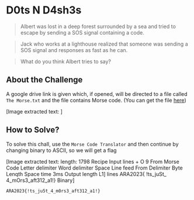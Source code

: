 # D0ts N D4sh3s
> Albert was lost in a deep forest surrounded by a sea and tried to escape by sending a SOS signal containing a code.

> Jack who works at a lighthouse realized that someone was sending a SOS signal and responses as fast as he can.

> What do you think Albert tries to say?

## About the Challenge
A google drive link is given which, if opened, will be directed to a file called `The Morse.txt` and the file contains Morse code. (You can get the file [here](The%20Morse.txt))


[Image extracted text: ]


## How to Solve?
To solve this chall, use the `Morse Code Translator` and then continue by changing binary to ASCII, so we will get a flag


[Image extracted text: length: 1798
Recipe
Input
lines
+
O 9
From Morse Code
Letter delimiter
Word delimiter
Space
Line feed
From
Delimiter
Byte Lenqth
Space
time
3ms
Output
length
L1]
lines
ARA2023{ !ts_juSt_
4_mOrs3_aft312_a1!}
Binary]


```
ARA2023{!ts_ju5t_4_m0rs3_aft312_a1!}
```